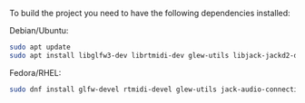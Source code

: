 To build the project you need to have the following dependencies installed:

Debian/Ubuntu:
```bash
sudo apt update
sudo apt install libglfw3-dev librtmidi-dev glew-utils libjack-jackd2-dev
```

Fedora/RHEL:
```bash
sudo dnf install glfw-devel rtmidi-devel glew-utils jack-audio-connection-kit-devel
```